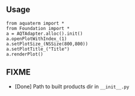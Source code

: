 
## Usage

    from aquaterm import *
    from Foundation import *
    a = AQTAdapter.alloc().init()
    a.openPlotWithIndex_(1)
    a.setPlotSize_(NSSize(800,800))
    a.setPlotTitle_("Title")
    a.renderPlot()

## FIXME
* [Done] Path to built products dir in `__init__.py`
